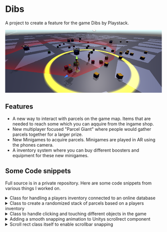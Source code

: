 # Dibs

A project to create a feature for the game Dibs by Playstack.

![Image](/assets/dibs.png)

## Features

- A new way to interact with parcels on the game map. Items that are needed to reach some which you can aqquire from the ingame shop.
- New multiplayer focused "Parcel Giant" where people would gather parcels together for a larger prize.
- New Minigames to acquire parcels. Minigames are played in AR using the phones camera.
- A inventory system where you can buy different boosters and equipment for these new minigames.

## Some Code snippets

Full source is in a private repository.
Here are some code snippets from various things I worked on.


<details>
<summary> Class for handling a players inventory connected to an online database </summary>

{% highlight csharp %}
 
 public class PlayerInventory : MonoBehaviour
{

    private float _currency;
    public float Currency { get => _currency; set => _currency = value; }

    private PlayerGadgetInventory _gadgetInventory;
    public PlayerGadgetInventory GadgetInventory { get => _gadgetInventory; set => _gadgetInventory = value; }


    [SerializeField]
    private List<Parcel> _parcelInventory = new List<Parcel>();
    public List<Parcel> ParcelInventory { get => _parcelInventory; }

    private bool _snatchatron;
    public bool Snatchatron { get => _snatchatron; set => _snatchatron = value; }

    private int _parcelInventorySize = 10;

    [SerializeField]
    private PlayerInventoryUI _playerInventoryUI;
    public PlayerInventoryUI UI { get => _playerInventoryUI; }

    [SerializeField]
    private GiantInventoryUI _giantInventoryUI;

    [SerializeField]
    private GameObject _parcelPrefab;

    //database
    private DatabaseController databaseController;


    private static PlayerInventory instance;



    private void Awake()
    {
        instance = this;
        if (Gamemanager.Get == null) // 
        {
            return;
        }
        if (Gamemanager.Get.PlayerInventory == null)
        {
            Debug.Log("hai");
            Gamemanager.Get.PlayerInventory = instance;
        }
        else
        {
            Destroy(this.gameObject);
        }
        SceneSystem.Get.InventoryParent = this.gameObject;
    }

    /// <summary>
    /// Add a parcel to the inventory
    /// </summary>
    /// <param name="parcel"></param>
    /// <returns>
    /// <para>True when there is enough space to add a parcel </para>
    /// <para>False when there is no room in the inventory  </para>
    /// </returns>
    public bool AddParcel(Parcel parcel)
    {
        if (_parcelInventory.Count < _parcelInventorySize)
        {
            _parcelInventory.Add(parcel);
            parcel.transform.position = Vector3.zero;
            return true;
        }
        return false;   
    }

    public bool AddParcel(Rarity rarity)
    {
        if (_parcelInventory.Count < _parcelInventorySize)
        {
            Parcel newParcel = Instantiate(_parcelPrefab, new Vector3(0, 0, 0), Quaternion.identity).GetComponent<Parcel>();
            newParcel.rarity = rarity;
            newParcel.specialParcel = true;
            _parcelInventory.Add(newParcel);
            newParcel.gameObject.SetActive(false);
            return true;
        }
        return false;   
    }


    /// <summary>
    /// Used when depositing to the parcel giant
    /// </summary>
    /// <param name="parcel">Parcel gameobject deposited to the parcel giant</param>
    public void DepositParcel(Parcel parcel)
    {
        _parcelInventory.Remove(parcel);
        AddParcelDepositPointsToDatabase(parcel.rarity);
        Destroy(parcel.gameObject);
        UI.RefreshInventoryUI();
        _giantInventoryUI.RefreshGiantInventoryUI();
        if (PlayerVariables.dbConnectionFailed == false)
        {
            _giantInventoryUI.RefreshDatabaseInfo();
        }

        if (!PlayerVariables.playerParticipated)
        {
            Debug.Log("participated: " + PlayerVariables.playerParticipated + " Today: " + System.DateTime.Today + " Last Day participated: " + PlayerVariables.lastDayParticipated + "Online data last part: " + PlayerPrefs.GetString("date"));
            if (PlayerVariables.lastDayParticipated != System.DateTime.Today)
            {
                PlayerVariables.playerParticipated = true;
                PlayerVariables.lastDayParticipated = System.DateTime.Today;
                Debug.Log("Player part: " + PlayerVariables.playerParticipated);
                PlayerPrefs.SetString("date", System.DateTime.Today.ToString());
            }

        }
    }

    void OnGUI()
    {
        //Show participated on screen mobile debug
        //GUI.Label(new Rect(200, 400, 200, 40), "playerParticipated : " + PlayerVariables.playerParticipated);
    }

    public void DepositAllParcels()
    {
        List<Parcel> temp = new List<Parcel>();
        foreach (var parcel in _parcelInventory)
        {
            if (parcel.specialParcel)
            {
                temp.Add(parcel);
                AddParcelDepositPointsToDatabase(parcel.rarity);
            }
        }
        for (int i = 0; i < temp.Count; ++i)
        {
            Parcel toDestroy = temp[i];
            temp[i] = null;
            _parcelInventory.Remove(toDestroy);
            Destroy(toDestroy);
        }

        UI.RefreshInventoryUI();
        _giantInventoryUI.RefreshGiantInventoryUI();

        if (PlayerVariables.dbConnectionFailed == false)
        {
            _giantInventoryUI.RefreshDatabaseInfo();
        }

        if (!PlayerVariables.playerParticipated)
        {
            Debug.Log("opened legendary: " + PlayerVariables.playerParticipated + " Today: " + System.DateTime.Today + " Last Day participated: " + PlayerVariables.lastDayParticipated + "Online data last part: " + PlayerPrefs.GetString("date"));
            if (PlayerVariables.lastDayParticipated != System.DateTime.Today)
            {
                PlayerVariables.playerParticipated = false;
                PlayerVariables.lastDayParticipated = System.DateTime.Today;
                Debug.Log("Player part offline: " + PlayerVariables.playerParticipated);
                PlayerPrefs.SetString("date", System.DateTime.Today.ToString());
                PlayerPrefs.SetInt("playerPart", 0);
                Debug.Log("Player part database: " + PlayerPrefs.GetInt("playerPart"));
            }
        }
    }



    public void OpenNormalParcel(Parcel parcel)
    {
        _parcelInventory.Remove(parcel);
        Destroy(parcel.gameObject);
        UI.RefreshInventoryUI();
        _giantInventoryUI.RefreshGiantInventoryUI();

        // Add currency here
        if (PlayerVariables.dbConnectionFailed == false)
        {
            PlayerModifier moneyGained = new PlayerModifier();
            moneyGained.Money = +200;
            databaseController.PlayerModifierSubmit((moneyGained), player => OpenNormalParcelCallback(player));
        }
    }

    private void OpenNormalParcelCallback(PlayerInfo playerInfo)
    {
        _currency = playerInfo.Money;
        UI.RefreshCurrencyText();
    }

    public void GetPlayerCurrency()
    {
        if (PlayerVariables.dbConnectionFailed == false)
            databaseController.GetPlayerMoney((money) => GetPlayerCurrencyCallback(money));
    }

    private void GetPlayerCurrencyCallback(int fetchedCurrency)
    {
        _currency = fetchedCurrency;
        UI.RefreshCurrencyText();
    }


    //add points to the database when a parcel is deposited
    public void AddParcelDepositPointsToDatabase(Rarity rarity)
    {
        if (PlayerVariables.dbConnectionFailed == false)
        {
            Debug.Log("Database connection on. Add points from depositing a special parcel.");
            switch (rarity)
            {
                case Rarity.Common:
                    databaseController?.PointsSubmit((points) => RemoveOneParcelCallback(points), PlayerVariables.pointsCommonParcel, Rarity.Common);
                    Debug.Log($"added {PlayerVariables.pointsCommonParcel} points to the database");
                    break;
                case Rarity.Uncommon:
                    databaseController?.PointsSubmit((points) => RemoveOneParcelCallback(points), PlayerVariables.pointsUncommonParcel, Rarity.Uncommon);
                    Debug.Log($"added {PlayerVariables.pointsUncommonParcel} points to the database");
                    break;
                case Rarity.Rare:
                    databaseController?.PointsSubmit((points) => RemoveOneParcelCallback(points), PlayerVariables.pointsRareParcel, Rarity.Rare);
                    Debug.Log($"added {PlayerVariables.pointsRareParcel} points to the database");
                    break;
            }
        }
    }

    /// <summary>
    /// After a point is added to the database from parcel removal do this
    /// </summary>
    /// <param name="points"></param>
    private void RemoveOneParcelCallback(int points)
    {
        Debug.Log($"Total amount of points the player has {points}");
        UI.RefreshInventoryUI();
        _giantInventoryUI.RefreshDatabaseInfo();
    }

    private void PopulateInventory() // For testing
    {
        for (int i = 0; i < 11; ++i)
        {
            Parcel temp = Instantiate(_parcelPrefab, new Vector3(0, 0, 0), Quaternion.identity).GetComponent<Parcel>();
            temp.gameObject.SetActive(false);
            temp.gameObject.name = $"Parcel {i}";
            int rand = Random.Range(0, 4);
            if (rand < 3)
            {
                temp.rarity = (Rarity)Random.Range(0, 3);
                temp.specialParcel = true;
            }
            AddParcel(temp);
        }
    }


    private void Start()
    {
        //PopulateInventory();
        databaseController = GameObject.Find("Managers")?.GetComponent<DatabaseInitializer>()?.dbc;
        GetPlayerCurrency();
    }
}

{% endhighlight %}

</details>


<details>
<summary> Class to create a randomized stack of parcels based on a players inventory </summary>

{% highlight csharp %}
 
public class ParcelStack3D : MonoBehaviour
{

    [SerializeField]
    private List<GameObject> _parcelPrefabs = new List<GameObject>();
    /*
    *   Prefab list
    *   0 = Normal parcel
    *   1 = Uncommon parcel
    *   2 = Rare Parcel
    */

    [SerializeField]
    private List<Transform> _stackPositions = new List<Transform>();
    [SerializeField]
    private List<TextMeshPro> _playerNameText = new List<TextMeshPro>();

    private List<PlayerInfo> _playerList = new List<PlayerInfo>();


    [SerializeField]
    private float yOffset = 5;  // Y axis offset when spawning parcels

    [SerializeField]
    private float xOffset = 5;  // X axis offset

    private DatabaseController databaseController;

    void Awake()
    {
        databaseController = GameObject.Find("Managers")?.GetComponent<DatabaseInitializer>()?.dbc;
        //  StartCoroutine(PopulateStacks(_playerList));
    }

    private void OnEnable()
    {
        databaseController.GetAllPlayers((allPlayers) => OnEnableCallback(allPlayers));
        databaseController.GetPlayerInformation((exception, player) => OnEnableCallbackPlayer(player));
    }

    private void OnEnableCallback(List<PlayerInfo> allPlayers)
    {
        if (allPlayers == null) //no connection
        {
            Debug.Log("No Connection to db");
        }
        else //playerlist recieved from the database
        {
            _playerList = allPlayers;
            for (int i = 0; i < 3; ++i)
            {
                _playerNameText[i + 1].text = $"{i + 1}. {_playerList[i].Name}";
            }

        }
    }

    private void OnEnableCallbackPlayer(PlayerInfo player)
    {
        _playerNameText[0].text = player.Name;
        StartCoroutine(SpawnStack(player, _stackPositions[0]));
    }

    public void SpawnStack(int i)   // Parameter is what the number of player you want to spawn. 1 == Number 1 player, 2 Number 2 etx
    {
        StartCoroutine(SpawnStack(_playerList[i - 1], _stackPositions[i]));
    }

    public IEnumerator SpawnStack(PlayerInfo player, Transform spawnPos)
    {
        List<Rarity> rarities = new List<Rarity>();
        CreateParcelList(rarities, player);

        int iterations = 0;
        int xOffsetAmount = ((-rarities.Count - 1) / 5) + 2;

        foreach (var rarity in rarities)
        {
            Vector3 offsetSpawnPos = new Vector3(spawnPos.position.x + xOffset * xOffsetAmount,
                                           spawnPos.position.y + yOffset * iterations,
                                           spawnPos.position.z);
            switch (rarity)
            {
                case Rarity.Common:
                    Instantiate(_parcelPrefabs[0], offsetSpawnPos, Quaternion.identity, spawnPos);
                    break;
                case Rarity.Uncommon:
                    Instantiate(_parcelPrefabs[1], offsetSpawnPos, Quaternion.identity, spawnPos);
                    break;
                case Rarity.Rare:
                    Instantiate(_parcelPrefabs[2], offsetSpawnPos, Quaternion.identity, spawnPos);
                    break;
            }
            ++iterations;
            if (iterations == 5)
            {
                iterations = 0;
                ++xOffsetAmount;
            }
            yield return new WaitForSeconds(0.1f);
        }
    }

    private void CreateParcelList(List<Rarity> rarityList, PlayerInfo playerInfo)
    {
        int commonAmount = playerInfo.CommonParcels;
        int uncommonAmount = playerInfo.UncommonParcels;
        int rareAmount = playerInfo.RareParcels;

        for (int j = 0; j < commonAmount; j++)
        {
            rarityList.Add(Rarity.Common);
        }
        for (int j = 0; j < uncommonAmount; j++)
        {
            rarityList.Add(Rarity.Uncommon);
        }
        for (int j = 0; j < rareAmount; j++)
        {
            rarityList.Add(Rarity.Rare);
        }
        rarityList.Shuffle();
    }
}

static class ShuffleExtension   // Shuffle list with Fisher–Yates 
{
    public static void Shuffle<T>(this IList<T> list)
    {
        System.Random rng = new System.Random();

        int n = list.Count;
        while (n > 1)
        {
            n--;
            int k = rng.Next(n + 1);
            T value = list[k];
            list[k] = list[n];
            list[n] = value;
        }
    }
}

{% endhighlight %}

</details>



<details>
<summary> Class to handle clicking and touching different objects in the game </summary>

{% highlight csharp %}
 
public class ClickHandler : MonoBehaviour
{
    [SerializeField]
    private LayerMask _clickableLayerMask;
    public bool CanClick = true;
    [SerializeField]
    private Camera mainCam;

    private void Start()
    {
        Gamemanager.Get.clickHandler = this;
    }

#if UNITY_EDITOR_WIN
    void Update()
    {
        if (CanClick)
        {
            if (!EventSystem.current.IsPointerOverGameObject(-1))
            {
                if (Input.GetMouseButtonDown(0))
                {
                    Ray ray = mainCam.ScreenPointToRay(Input.mousePosition);
                    RaycastHit hit;
                    if (Physics.Raycast(ray, out hit, Mathf.Infinity, _clickableLayerMask))
                    {
                        hit.transform.GetComponent<IClickable>().OnClick();
                    }
                }
            }
        }
    }
#else
    void Update()
    {
        if (CanClick)
        {
            if (!EventSystem.current.IsPointerOverGameObject(0))
            {
                if (Input.touchCount > 0 && Input.GetTouch(0).phase == TouchPhase.Began)
                {
                    Ray ray = mainCam.ScreenPointToRay(Input.GetTouch(0).position);
                    RaycastHit hit;

                    if (Physics.Raycast(ray, out hit, Mathf.Infinity, _clickableLayerMask))
                    {
                        hit.transform.GetComponent<IClickable>().OnClick();
                    }
                }
            }
        }
    }

#endif

}

{% endhighlight %}

</details>



<details>
<summary> Adding a smooth snapping animation to Unitys scrollrect component </summary>

{% highlight csharp %}
 
public class SnapToValue : MonoBehaviour
{

    public IEnumerator SnapTo(ScrollRect scrollRect, float duration, int steps)
    {
        float time = 0;
        float endDragValue = scrollRect.horizontalScrollbar.value;
        float lerpEndValue;



        List<float> stepValues = new List<float>();
        int points = steps - 1;

        for (int i = 0; i < points; ++i)
        {
            stepValues.Add(i * (1 / (float)points));
        }
        stepValues.Add(1);

        foreach (var item in stepValues)
        {
            //Debug.Log(item);
        }



        float nearestStepValue = stepValues.OrderBy(x => Mathf.Abs(x - endDragValue)).First();
        lerpEndValue = nearestStepValue;

        /*
            if (endDragValue < 0.5)
            {
                lerpEndValue = 0;
            }
            else
            {
                lerpEndValue = 1;
            }
            */
        while (time < duration)
        {
            scrollRect.horizontalScrollbar.value = Mathf.Lerp(endDragValue, lerpEndValue, time / duration);
            time += Time.deltaTime;
            yield return null;
        }
    }
}

{% endhighlight %}

</details>



<details>
<summary> Scroll rect class itself to enable scrollbar snapping </summary>

{% highlight csharp %}
 
public class SnapScrollRect : ScrollRect
{

    public bool _snapScrollbar;
    [SerializeField]
    private SnapToValue _snap;
    [SerializeField]
    private int _steps;

    public override void OnEndDrag(PointerEventData eventData)
    {
        if (_snapScrollbar)
            StartCoroutine(_snap.SnapTo(this, 0.2f, _steps));

    }

}

{% endhighlight %}

</details>
